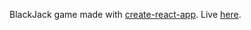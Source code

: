 BlackJack game made with [create-react-app](https://create-react-app.dev). Live [here](https://beinnor.github.io/blackjack21).
